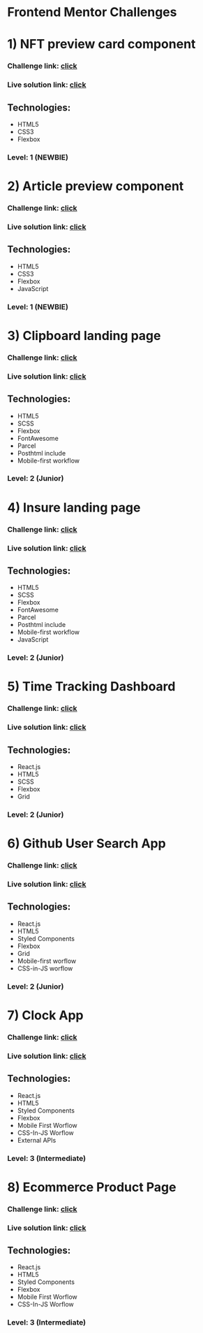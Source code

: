 # Frontend Mentor Challenges

# 1) NFT preview card component

### Challenge link: [click](https://www.frontendmentor.io/challenges/nft-preview-card-component-SbdUL_w0U)

### Live solution link: [click](https://borys25ol.github.io/frontend-mentor-challenges/nft-preview-card-component/)

## Technologies:

- HTML5
- CSS3
- Flexbox

### Level: 1 (NEWBIE)

#

# 2) Article preview component

### Challenge link: [click](https://www.frontendmentor.io/challenges/article-preview-component-dYBN_pYFT)

### Live solution link: [click](https://borys25ol.github.io/frontend-mentor-challenges/article-preview-component/)

## Technologies:

- HTML5
- CSS3
- Flexbox
- JavaScript

### Level: 1 (NEWBIE)

#

# 3) Clipboard landing page

### Challenge link: [click](https://www.frontendmentor.io/challenges/clipboard-landing-page-5cc9bccd6c4c91111378ecb9)

### Live solution link: [click](https://borys25ol.github.io/frontend-mentor-challenges/clipboard-landing-page/)

## Technologies:

- HTML5
- SCSS
- Flexbox
- FontAwesome
- Parcel
- Posthtml include
- Mobile-first workflow

### Level: 2 (Junior)

#

# 4) Insure landing page

### Challenge link: [click](https://www.frontendmentor.io/challenges/insure-landing-page-uTU68JV8)

### Live solution link: [click](https://borys25ol.github.io/frontend-mentor-challenges/insure-landing-page/)

## Technologies:

- HTML5
- SCSS
- Flexbox
- FontAwesome
- Parcel
- Posthtml include
- Mobile-first workflow
- JavaScript

### Level: 2 (Junior)

#

# 5) Time Tracking Dashboard

### Challenge link: [click](https://www.frontendmentor.io/challenges/time-tracking-dashboard-UIQ7167Jw)

### Live solution link: [click](https://time-tracking-dashboard-borys25ol.netlify.app/)

## Technologies:

- React.js
- HTML5
- SCSS
- Flexbox
- Grid

### Level: 2 (Junior)

#

# 6) Github User Search App

### Challenge link: [click](https://www.frontendmentor.io/challenges/github-user-search-app-Q09YOgaH6)

### Live solution link: [click](https://github-user-search-app-borys25ol.netlify.app/)

## Technologies:

- React.js
- HTML5
- Styled Components
- Flexbox
- Grid
- Mobile-first worflow
- CSS-in-JS worflow

### Level: 2 (Junior)

#

# 7) Clock App

### Challenge link: [click](https://www.frontendmentor.io/challenges/clock-app-LMFaxFwrM)

### Live solution link: [click](https://clock-app-borys25ol.netlify.app/)

## Technologies:

- React.js
- HTML5
- Styled Components
- Flexbox
- Mobile First Worflow
- CSS-In-JS Worflow
- External APIs

### Level: 3 (Intermediate)

#

# 8) Ecommerce Product Page

### Challenge link: [click](https://www.frontendmentor.io/challenges/ecommerce-product-page-UPsZ9MJp6)

### Live solution link: [click](https://ecommerce-product-page-borys25ol.netlify.app/)

## Technologies:

- React.js
- HTML5
- Styled Components
- Flexbox
- Mobile First Worflow
- CSS-In-JS Worflow

### Level: 3 (Intermediate)